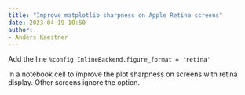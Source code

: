 ```yaml
---
title: "Improve matplotlib sharpness on Apple Retina screens"
date: 2023-04-19 10:50
author:
- Anders Kaestner
---
```


Add the line 
```%config InlineBackend.figure_format = 'retina'```

In a notebook cell to improve the plot sharpness on screens with retina 
display. Other screens ignore the option.

